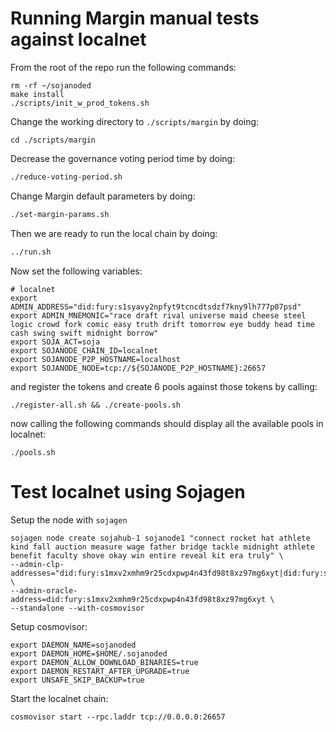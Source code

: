 # Running Margin manual tests against localnet

From the root of the repo run the following commands:

```
rm -rf ~/sojanoded
make install
./scripts/init_w_prod_tokens.sh
```

Change the working directory to `./scripts/margin` by doing:

```
cd ./scripts/margin
```

Decrease the governance voting period time by doing:

```bash
./reduce-voting-period.sh
```

Change Margin default parameters by doing:

```bash
./set-margin-params.sh
```

Then we are ready to run the local chain by doing:

```bash
../run.sh
```

Now set the following variables:

```
# localnet
export ADMIN_ADDRESS="did:fury:s1syavy2npfyt9tcncdtsdzf7kny9lh777p07psd"
export ADMIN_MNEMONIC="race draft rival universe maid cheese steel logic crowd fork comic easy truth drift tomorrow eye buddy head time cash swing swift midnight borrow"
export SOJA_ACT=soja
export SOJANODE_CHAIN_ID=localnet
export SOJANODE_P2P_HOSTNAME=localhost
export SOJANODE_NODE=tcp://${SOJANODE_P2P_HOSTNAME}:26657
```

and register the tokens and create 6 pools against those tokens by calling:

```
./register-all.sh && ./create-pools.sh
```

now calling the following commands should display all the available pools in localnet:

```
./pools.sh
```

# Test localnet using Sojagen

Setup the node with `sojagen`

```
sojagen node create sojahub-1 sojanode1 "connect rocket hat athlete kind fall auction measure wage father bridge tackle midnight athlete benefit faculty shove okay win entire reveal kit era truly" \
--admin-clp-addresses="did:fury:s1mxv2xmhm9r25cdxpwp4n43fd98t8xz97mg6xyt|did:fury:s1rkl3p87fanf8srn44lp9xrxx8smtux4mfjhwf2" \
--admin-oracle-address=did:fury:s1mxv2xmhm9r25cdxpwp4n43fd98t8xz97mg6xyt \
--standalone --with-cosmovisor
```

Setup cosmovisor:

```
export DAEMON_NAME=sojanoded
export DAEMON_HOME=$HOME/.sojanoded
export DAEMON_ALLOW_DOWNLOAD_BINARIES=true
export DAEMON_RESTART_AFTER_UPGRADE=true
export UNSAFE_SKIP_BACKUP=true
```

Start the localnet chain:

```
cosmovisor start --rpc.laddr tcp://0.0.0.0:26657
```
